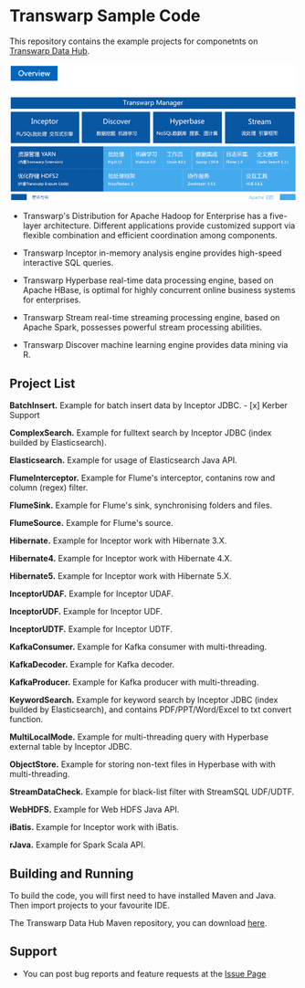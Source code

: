 # Transwarp Sample Code

This repository contains the example projects for componetnts on [Transwarp Data Hub](http://www.transwarp.cn/product/tdh).

![](./png/tdh.png)

* Transwarp's Distribution for Apache Hadoop for Enterprise has a five-layer architecture. Different applications provide customized support via flexible combination and efficient coordination among components.

* Transwarp Inceptor in-memory analysis engine provides high-speed interactive SQL queries.

* Transwarp Hyperbase real-time data processing engine, based on Apache HBase, is optimal for highly concurrent online business systems for enterprises.

* Transwarp Stream real-time streaming processing engine, based on Apache Spark, possesses powerful stream processing abilities.

* Transwarp Discover machine learning engine provides data mining via R.

## Project List

**BatchInsert.**  Example for batch insert data by Inceptor JDBC. - [x] Kerber Support

**ComplexSearch.** Example for fulltext search by Inceptor JDBC (index builded by Elasticsearch).

**Elasticsearch.** Example for usage of Elasticsearch Java API.

**FlumeInterceptor.** Example for Flume's interceptor, contanins row and column (regex) filter.

**FlumeSink.** Example for Flume's sink, synchronising folders and files.

**FlumeSource.** Example for Flume's source.

**Hibernate.** Example for Inceptor work with Hibernate 3.X.

**Hibernate4.** Example for Inceptor work with Hibernate 4.X.

**Hibernate5.** Example for Inceptor work with Hibernate 5.X.

**InceptorUDAF.** Example for Inceptor UDAF.

**InceptorUDF.** Example for Inceptor UDF.

**InceptorUDTF.** Example for Inceptor UDTF.

**KafkaConsumer.** Example for Kafka consumer with multi-threading.

**KafkaDecoder.** Example for Kafka decoder.

**KafkaProducer.** Example for Kafka producer with multi-threading.

**KeywordSearch.** Example for keyword search by Inceptor JDBC (index builded by Elasticsearch), and contains PDF/PPT/Word/Excel to txt convert function.

**MultiLocalMode.** Example for multi-threading query with Hyperbase external table by Inceptor JDBC.

**ObjectStore.** Example for storing non-text files in Hyperbase with with multi-threading.

**StreamDataCheck.** Example for black-list filter with StreamSQL UDF/UDTF. 

**WebHDFS.** Example for Web HDFS Java API.

**iBatis.** Example for Inceptor work with iBatis.

**rJava.** Example for Spark Scala API.

## Building and Running

To build the code, you will first need to have installed Maven and Java. Then import projects to your favourite IDE. 

The Transwarp Data Hub Maven repository, you can download [here](http://support.transwarp.cn/t/sdk-maven-tdh-repository/546).

## Support

* You can post bug reports and feature requests at the [Issue Page](https://github.com/Transwarp-DE/Transwarp-Sample-Code/issues)
